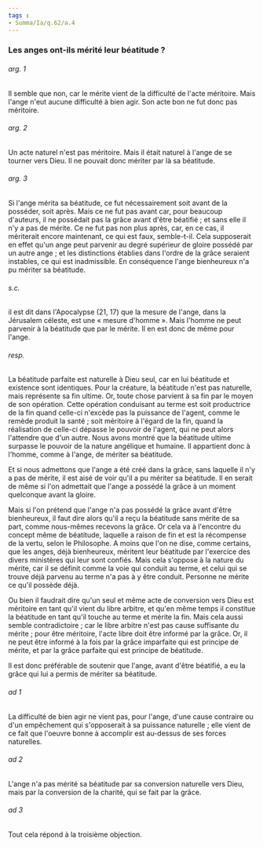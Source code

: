 ```yaml
---
tags : 
- Summa/Ia/q.62/a.4
---
```


### Les anges ont-ils mérité leur béatitude ?

###### arg. 1
Il semble que non, car le mérite vient de la difficulté de l'acte méritoire. Mais l'ange n'eut aucune difficulté à bien agir. Son acte bon ne fut donc pas méritoire. 

###### arg. 2
Un acte naturel n'est pas méritoire. Mais il était naturel à l'ange de se tourner vers Dieu. Il ne pouvait donc mériter par là sa béatitude. 

###### arg. 3
Si l'ange mérita sa béatitude, ce fut nécessairement soit avant de la posséder, soit après. Mais ce ne fut pas avant car, pour beaucoup d'auteurs, il ne possédait pas la grâce avant d'être béatifié ; et sans elle il n'y a pas de mérite. Ce ne fut pas non plus après, car, en ce cas, il mériterait encore maintenant, ce qui est faux, semble-t-il. Cela supposerait en effet qu'un ange peut parvenir au degré supérieur de gloire possédé par un autre ange ; et les distinctions établies dans l'ordre de la grâce seraient instables, ce qui est inadmissible. En conséquence l'ange bienheureux n'a pu mériter sa béatitude. 

###### s.c.
il est dit dans l'Apocalypse (21, 17) que la mesure de l'ange, dans la Jérusalem céleste, est une « mesure d'homme ». Mais l'homme ne peut parvenir à la béatitude que par le mérite. Il en est donc de même pour l'ange. 

###### resp.
La béatitude parfaite est naturelle à Dieu seul, car en lui béatitude et existence sont identiques. Pour la créature, la béatitude n'est pas naturelle, mais représente sa fin ultime. Or, toute chose parvient à sa fin par le moyen de son opération. Cette opération conduisant au terme est soit productrice de la fin quand celle-ci n'excède pas la puissance de l'agent, comme le remède produit la santé ; soit méritoire à l'égard de la fin, quand la réalisation de celle-ci dépasse le pouvoir de l'agent, qui ne peut alors l'attendre que d'un autre. Nous avons montré que la béatitude ultime surpasse le pouvoir de la nature angélique et humaine. Il appartient donc à l'homme, comme à l'ange, de mériter sa béatitude. 

Et si nous admettons que l'ange a été créé dans la grâce, sans laquelle il n'y a pas de mérite, il est aisé de voir qu'il a pu mériter sa béatitude. Il en serait de même si l'on admettait que l'ange a possédé la grâce à un moment quelconque avant la gloire. 

Mais si l'on prétend que l'ange n'a pas possédé la grâce avant d'être bienheureux, il faut dire alors qu'il a reçu la béatitude sans mérite de sa part, comme nous-mêmes recevons la grâce. Or cela va à l'encontre du concept même de béatitude, laquelle a raison de fin et est la récompense de la vertu, selon le Philosophe. A moins que l'on ne dise, comme certains, que les anges, déjà bienheureux, méritent leur béatitude par l'exercice des divers ministères qui leur sont confiés. Mais cela s'oppose à la nature du mérite, car il se définit comme la voie qui conduit au terme, et celui qui se trouve déjà parvenu au terme n'a pas à y être conduit. Personne ne mérite ce qu'il possède déjà. 

Ou bien il faudrait dire qu'un seul et même acte de conversion vers Dieu est méritoire en tant qu'il vient du libre arbitre, et qu'en même temps il constitue la béatitude en tant qu'il touche au terme et mérite la fin. Mais cela aussi semble contradictoire ; car le libre arbitre n'est pas cause suffisante du mérite ; pour être méritoire, l'acte libre doit être informé par la grâce. Or, il ne peut être informé à la fois par la grâce imparfaite qui est principe de mérite, et par la grâce parfaite qui est principe de béatitude. 

Il est donc préférable de soutenir que l'ange, avant d'être béatifié, a eu la grâce qui lui a permis de mériter sa béatitude. 

###### ad 1
La difficulté de bien agir ne vient pas, pour l'ange, d'une cause contraire ou d'un empêchement qui s'opposerait à sa puissance naturelle ; elle vient de ce fait que l'oeuvre bonne à accomplir est au-dessus de ses forces naturelles. 

###### ad 2
L'ange n'a pas mérité sa béatitude par sa conversion naturelle vers Dieu, mais par la conversion de la charité, qui se fait par la grâce. 

###### ad 3
Tout cela répond à la troisième objection. 



